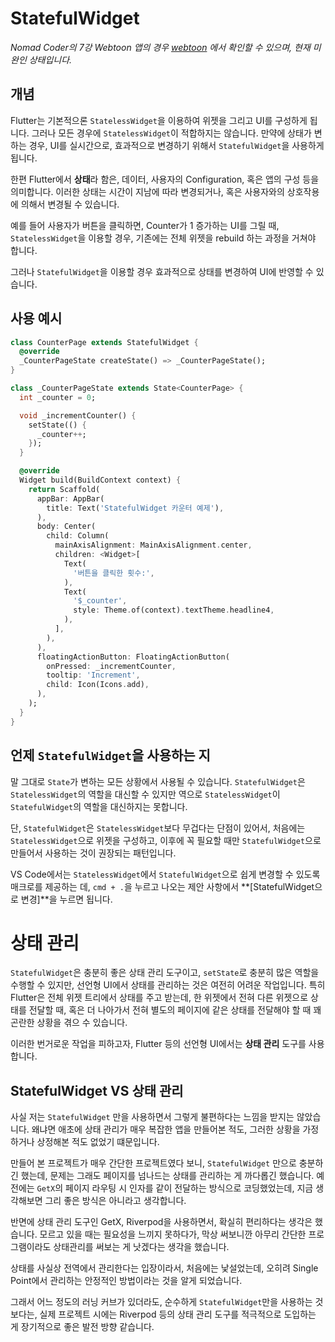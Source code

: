 # StatefulWidget
*Nomad Coder의 7강 Webtoon 앱의 경우 [webtoon](/webtoon/) 에서 확인할 수 있으며, 현재 미완인 상태입니다.*
## 개념

Flutter는 기본적으론 `StatelessWidget`을 이용하여 위젯을 그리고 UI를 구성하게 됩니다. 그러나 모든 경우에 `StatelessWidget`이 적합하지는 않습니다. 만약에 상태가 변하는 경우, UI를 실시간으로, 효과적으로 변경하기 위해서 `StatefulWidget`을 사용하게 됩니다.


한편 Flutter에서 **상태**라 함은, 데이터, 사용자의 Configuration, 혹은 앱의 구성 등을 의미합니다. 이러한 상태는 시간이 지남에 따라 변경되거나, 혹은 사용자와의 상호작용에 의해서 변경될 수 있습니다.


예를 들어 사용자가 버튼을 클릭하면, Counter가 1 증가하는 UI를 그릴 때, `StatelessWidget`을 이용할 경우, 기존에는 전체 위젯을 rebuild 하는 과정을 거쳐야 합니다.


그러나 `StatefulWidget`을 이용할 경우 효과적으로 상태를 변경하여 UI에 반영할 수 있습니다.

## 사용 예시

```dart
class CounterPage extends StatefulWidget {
  @override
  _CounterPageState createState() => _CounterPageState();
}

class _CounterPageState extends State<CounterPage> {
  int _counter = 0;

  void _incrementCounter() {
    setState(() {
      _counter++;
    });
  }

  @override
  Widget build(BuildContext context) {
    return Scaffold(
      appBar: AppBar(
        title: Text('StatefulWidget 카운터 예제'),
      ),
      body: Center(
        child: Column(
          mainAxisAlignment: MainAxisAlignment.center,
          children: <Widget>[
            Text(
              '버튼을 클릭한 횟수:',
            ),
            Text(
              '$_counter',
              style: Theme.of(context).textTheme.headline4,
            ),
          ],
        ),
      ),
      floatingActionButton: FloatingActionButton(
        onPressed: _incrementCounter,
        tooltip: 'Increment',
        child: Icon(Icons.add),
      ),
    );
  }
}
```

## 언제 `StatefulWidget`을 사용하는 지

말 그대로 `State`가 변하는 모든 상황에서 사용될 수 있습니다. `StatefulWidget`은 `StatelessWidget`의 역할을 대신할 수 있지만 역으로 `StatelessWidget`이 `StatefulWidget`의 역할을 대신하지는 못합니다.


단, `StatefulWidget`은 `StatelessWidget`보다 무겁다는 단점이 있어서, 처음에는 `StatelessWidget`으로 위젯을 구성하고, 이후에 꼭 필요할 때만 `StatefulWidget`으로 만들어서 사용하는 것이 권장되는 패턴입니다.


VS Code에서는 `StatelessWidget`에서 `StatefulWidget`으로 쉽게 변경할 수 있도록 매크로를 제공하는 데, `cmd + .`을 누르고 나오는 제안 사항에서 **[StatefulWidget으로 변경]**을 누르면 됩니다.

# 상태 관리
`StatefulWidget`은 충분히 좋은 상태 관리 도구이고, `setState`로 충분히 많은 역할을 수행할 수 있지만, 선언형 UI에서 상태를 관리하는 것은 여전히 어려운 작업입니다. 특히 Flutter은 전체 위젯 트리에서 상태를 주고 받는데, 한 위젯에서 전혀 다른 위젯으로 상태를 전달할 때, 혹은 더 나아가서 전혀 별도의 페이지에 같은 상태를 전달해야 할 때 꽤 곤란한 상황을 겪으 수 있습니다.


이러한 번거로운 작업을 피하고자, Flutter 등의 선언형 UI에서는 **상태 관리** 도구를 사용합니다.

## StatefulWidget VS 상태 관리

사실 저는 `StatefulWidget` 만을 사용하면서 그렇게 불편하다는 느낌을 받지는 않았습니다. 왜냐면 애초에 상태 관리가 매우 복잡한 앱을 만들어본 적도, 그러한 상황을 가정하거나 상정해본 적도 없었기 떄문입니다.


만들어 본 프로젝트가 매우 간단한 프로젝트였다 보니, `StatefulWidget` 만으로 충분하긴 했는데, 문제는 그래도 페이지를 넘나드는 상태를 관리하는 게 까다롭긴 했습니다. 예전에는 `GetX`의 페이지 라우팅 시 인자를 같이 전달하는 방식으로 코딩했었는데, 지금 생각해보면 그리 좋은 방식은 아니라고 생각합니다.


반면에 상태 관리 도구인 GetX, Riverpod을 사용하면서, 확실히 편리하다는 생각은 했습니다. 모르고 있을 때는 필요성을 느끼지 못하다가, 막상 써보니깐 아무리 간단한 프로그램이라도 상태관리를 써보는 게 낫겠다는 생각을 했습니다.


상태를 사실상 전역에서 관리한다는 입장이라서, 처음에는 낯설었는데, 오히려 Single Point에서 관리하는 안정적인 방법이라는 것을 알게 되었습니다.


그래서 어느 정도의 러닝 커브가 있더라도, 순수하게 `StatefulWidget`만을 사용하는 것보다는, 실제 프로젝트 시에는 Riverpod 등의 상태 관리 도구를 적극적으로 도입하는 게 장기적으로 좋은 발전 방향 같습니다.